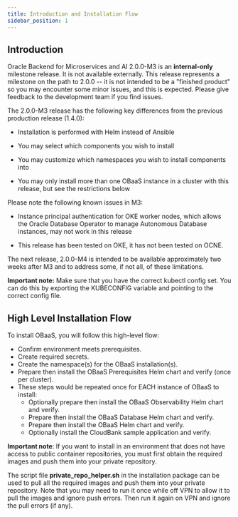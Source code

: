 ```yaml
---
title: Introduction and Installation Flow
sidebar_position: 1
---
```

## Introduction

Oracle Backend for Microservices and AI 2.0.0-M3 is an **internal-only**
milestone release. It is not available externally. This release
represents a milestone on the path to 2.0.0 -- it is not intended to be
a "finished product" so you may encounter some minor issues, and this is
expected. Please give feedback to the development team if you find
issues.

The 2.0.0-M3 release has the following key differences from the previous production release (1.4.0):

- Installation is performed with Helm instead of Ansible

- You may select which components you wish to install

- You may customize which namespaces you wish to install components into

- You may only install more than one OBaaS instance in a cluster with this release, but see the restrictions below

Please note the following known issues in M3:

- Instance principal authentication for OKE worker nodes, which allows the Oracle Database Operator to manage Autonomous Database instances, may not work in this release

- This release has been tested on OKE, it has not been tested on OCNE.

The next release, 2.0.0-M4 is intended to be available approximately two weeks after M3 and to address some, if not all, of these limitations.

**Important note:** Make sure that you have the correct kubectl config set. You can do this by exporting the KUBECONFIG variable and pointing to the correct config file.

## High Level Installation Flow

To install OBaaS, you will follow this high-level flow:

- Confirm environment meets prerequisites.
- Create required secrets.
- Create the namespace(s) for the OBaaS installation(s).
- Prepare then install the OBaaS Prerequisites Helm chart and verify (once per cluster).
- These steps would be repeated once for EACH instance of OBaaS to install:
  - Optionally prepare then install the OBaaS Observability Helm chart and verify.
  - Prepare then install the OBaaS Database Helm chart and verify.
  - Prepare then install the OBaaS Helm chart and verify.
  - Optionally install the CloudBank sample application and verify.

**Important note**: If you want to install in an environment that does not have access to public container repositories, you must first obtain the required images and push them into your private repository.

The script file **private_repo_helper.sh** in the installation package can be used to pull all the required images and push them into your private repository. Note that you may need to run it once while off VPN to allow it to pull the images and ignore push errors. Then run it again on VPN and ignore the pull errors (if any).
